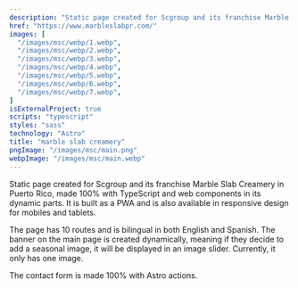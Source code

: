 ```yaml
---
description: "Static page created for Scgroup and its franchise Marble Slab Creamery in Puerto Rico"
href: "https://www.marbleslabpr.com/"
images: [
  "/images/msc/webp/1.webp", 
  "/images/msc/webp/2.webp",
  "/images/msc/webp/3.webp",
  "/images/msc/webp/4.webp", 
  "/images/msc/webp/5.webp",
  "/images/msc/webp/6.webp",
  "/images/msc/webp/7.webp",
]
isExternalProject: true
scripts: "typescript"
styles: "sass"
technology: "Astro"
title: "marble slab creamery"
pngImage: "/images/msc/main.png"
webpImage: "/images/msc/main.webp"
---
```


<p class="leading-7 my-4"> Static page created for Scgroup and its franchise Marble Slab Creamery in Puerto Rico, made 100% with TypeScript and web components in its dynamic parts. It is built as a PWA and is also available in responsive design for mobiles and tablets.</p>

<p class="leading-7 my-4" >The page has 10 routes and is bilingual in both English and Spanish. The banner on the main page is created dynamically, meaning if they decide to add a seasonal image, it will be displayed in an image slider. Currently, it only has one image.</p>
The contact form is made 100% with Astro actions.

